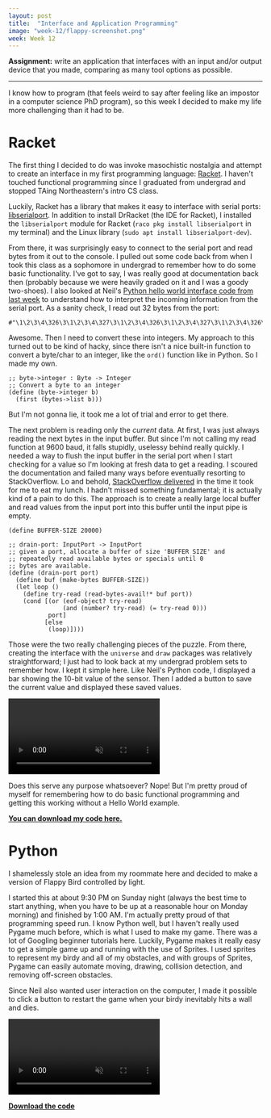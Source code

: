 ```yaml
---
layout: post
title:  "Interface and Application Programming"
image: "week-12/flappy-screenshot.png"
week: Week 12
---
```


**Assignment:** write an application that interfaces with an input and/or output device that you made, comparing as many tool options as possible.

<!-- more -->

---

I know how to program (that feels weird to say after feeling like an impostor in a computer science PhD program), so this week I decided to make my life more challenging than it had to be.

# Racket

The first thing I decided to do was invoke masochistic nostalgia and attempt to create an interface in my first programming language: [Racket](https://racket-lang.org/). I haven't touched functional programming since I graduated from undergrad and stopped TAing Northeastern's intro CS class.

Luckily, Racket has a library that makes it easy to interface with serial ports: [libserialport](https://docs.racket-lang.org/libserialport/index.html). In addition to install DrRacket (the IDE for Racket), I installed the `libserialport` module for Racket (`raco pkg install libserialport` in my terminal) and the Linux library (`sudo apt install libserialport-dev`).

From there, it was surprisingly easy to connect to the serial port and read bytes from it out to the console. I pulled out some code back from when I took this class as a sophomore in undergrad to remember how to do some basic functionality. I've got to say, I was really good at documentation back then (probably because we were heavily graded on it and I was a goody two-shoes). I also looked at Neil's [Python hello world interface code from last week](http://academy.cba.mit.edu/classes/input_devices/light/hello.light.45.py) to understand how to interpret the incoming information from the serial port. As a sanity check, I read out 32 bytes from the port:

```
#"\1\2\3\4\326\3\1\2\3\4\327\3\1\2\3\4\326\3\1\2\3\4\327\3\1\2\3\4\326\3\1\2"
```

Awesome. Then I need to convert these into integers. My approach to this turned out to be kind of hacky, since there isn't a nice built-in function to convert a byte/char to an integer, like the `ord()` function like in Python. So I made my own. 

``` racket
;; byte->integer : Byte -> Integer
;; Convert a byte to an integer
(define (byte->integer b)
  (first (bytes->list b)))
```

But I'm not gonna lie, it took me a lot of trial and error to get there.

The next problem is reading only the *current* data. At first, I was just always reading the next bytes in the input buffer. But since I'm not calling my read function at 9600 baud, it falls stupidly, uselessy behind really quickly. I needed a way to flush the input buffer in the serial port when I start checking for a value so I'm looking at fresh data to get a reading. I scoured the documentation and failed many ways before eventually resorting to StackOverflow. Lo and behold, [StackOverflow delivered](https://stackoverflow.com/questions/47516364/flush-input-buffer-in-racket/47517053#47517053) in the time it took for me to eat my lunch. I hadn't missed something fundamental; it is actually kind of a pain to do this. The approach is to create a really large local buffer and read values from the input port into this buffer until the input pipe is empty.

``` racket
(define BUFFER-SIZE 20000)

;; drain-port: InputPort -> InputPort
;; given a port, allocate a buffer of size 'BUFFER SIZE' and
;; repeatedly read available bytes or specials until 0
;; bytes are available.
(define (drain-port port)
  (define buf (make-bytes BUFFER-SIZE))
  (let loop ()
    (define try-read (read-bytes-avail!* buf port))
    (cond [(or (eof-object? try-read)
               (and (number? try-read) (= try-read 0)))
           port]
          [else
           (loop)])))
```

Those were the two really challenging pieces of the puzzle. From there, creating the interface with the `universe` and `draw` packages was relatively straightforward; I just had to look back at my undergrad problem sets to remember how. I kept it simple here. Like Neil's Python code, I displayed a bar showing the 10-bit value of the sensor. Then I added a button to save the current value and displayed these saved values.

<video loop autoplay muted class="medium">
    <source src="{{site.baseurl}}/assets/week-12/racket-interface.mp4" type="video/mp4">
    Your browser does not support the video tag.
</video>

Does this serve any purpose whatsoever? Nope! But I'm pretty proud of myself for remembering how to do basic functional programming and getting this working without a Hello World example.

**[You can download my code here.]({{site.baseurl}}/assets/week-12/interface.rkt)**

# Python

I shamelessly stole an idea from my roommate here and decided to make a version of Flappy Bird controlled by light.
 
I started this at about 9:30 PM on Sunday night (always the best time to start anything, when you have to be up at a reasonable hour on Monday morning) and finished by 1:00 AM. I'm actually pretty proud of that programming speed run. I know Python well, but I haven't really used Pygame much before, which is what I used to make my game. There was a lot of Googling beginner tutorials here. Luckily, Pygame makes it really easy to get a simple game up and running with the use of Sprites. I used sprites to represent my birdy and all of my obstacles, and with groups of Sprites, Pygame can easily automate moving, drawing, collision detection, and removing off-screen obstacles.
  
Since Neil also wanted user interaction on the computer, I made it possible to click a button to restart the game when your birdy inevitably hits a wall and dies.

<video loop autoplay muted>
    <source src="{{site.baseurl}}/assets/week-12/flappy-bird.mp4" type="video/mp4">
    Your browser does not support the video tag.
</video>

**[Download the code]({{site.baseurl}}/assets/week-12/flappy-python.zip)**
